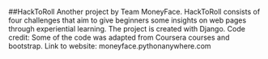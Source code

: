 ##HackToRoll
Another project by Team MoneyFace.
HackToRoll consists of four challenges that aim to give beginners some insights on web pages through experiential learning. 
The project is created with Django.
Code credit: Some of the code was adapted from Coursera courses and bootstrap.
Link to website: moneyface.pythonanywhere.com

